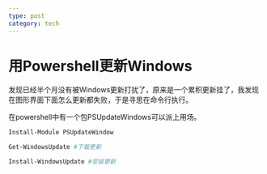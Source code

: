 ```yaml
---
type: post
category: tech
---
```

# 用Powershell更新Windows

发现已经半个月没有被Windows更新打扰了，原来是一个累积更新挂了，我发现在图形界面下面怎么更新都失败，于是寻思在命令行执行。

在powershell中有一个包PSUpdateWindows可以派上用场。

```powershell
Install-Module PSUpdateWindow

Get-WindowsUpdate #下载更新

Install-WindowsUpdate #安装更新
```